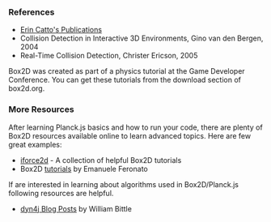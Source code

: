 ### References
- [Erin Catto's Publications](https://box2d.org/publications/)
- Collision Detection in Interactive 3D Environments, Gino van den Bergen, 2004
- Real-Time Collision Detection, Christer Ericson, 2005

Box2D was created as part of a physics tutorial at the Game Developer
Conference. You can get these tutorials from the download section of
box2d.org.


### More Resources

After learning Planck.js basics and how to run your code, there are plenty of Box2D resources available online to learn advanced topics. Here are few great examples:

- [iforce2d](https://www.iforce2d.net/b2dtut/) - A collection of helpful Box2D tutorials  
- Box2D [tutorials](https://www.emanueleferonato.com/category/box2d/) by Emanuele Feronato  


If are interested in learning about algorithms used in Box2D/Planck.js following resources are helpful.

- [dyn4j Blog Posts](http://www.dyn4j.org/category/gamedev/) by William Bittle   
